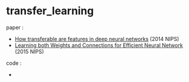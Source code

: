 # transfer_learning

paper :

- [How transferable are features in deep neural networks][1] (2014 NIPS)
- [Learning both Weights and Connections for Efficient Neural Network][2] (2015 NIPS)

code :

-


[1]:https://github.com/yuan-qi5/transfer_learning/blob/main/paper/transferable_feature.md
[2]:https://github.com/yuan-qi5/transfer_learning/blob/main/paper/prune.md
